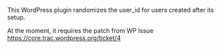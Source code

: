This WordPress plugin randomizes the user_id for users created after its setup.

At the moment, it requires the patch from WP Issue https://core.trac.wordpress.org/ticket/4